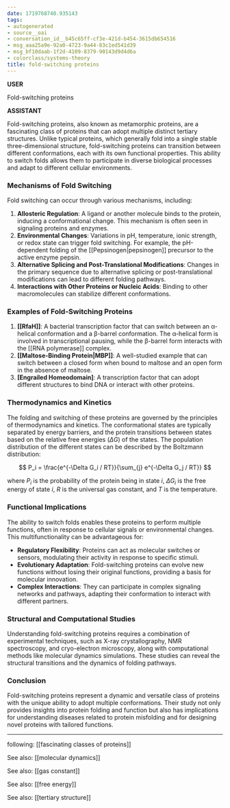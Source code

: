 ```yaml
---
date: 1719768740.935143
tags:
- autogenerated
- source__oai
- conversation_id__b45c65ff-cf3e-421d-b454-3615db654516
- msg_aaa25a9e-92a0-4723-9a44-83c1ed541d39
- msg_bf10daab-1f2d-4109-8379-90143d9d4d6a
- colorclass/systems-theory
title: fold-switching proteins
---
```


**USER**

Fold-switching proteins


**ASSISTANT**

Fold-switching proteins, also known as metamorphic proteins, are a fascinating class of proteins that can adopt multiple distinct tertiary structures. Unlike typical proteins, which generally fold into a single stable three-dimensional structure, fold-switching proteins can transition between different conformations, each with its own functional properties. This ability to switch folds allows them to participate in diverse biological processes and adapt to different cellular environments.

### Mechanisms of Fold Switching

Fold switching can occur through various mechanisms, including:

1. **Allosteric Regulation**: A ligand or another molecule binds to the protein, inducing a conformational change. This mechanism is often seen in signaling proteins and enzymes.
2. **Environmental Changes**: Variations in pH, temperature, ionic strength, or redox state can trigger fold switching. For example, the pH-dependent folding of the [[Pepsinogen|pepsinogen]] precursor to the active enzyme pepsin.
3. **Alternative Splicing and Post-Translational Modifications**: Changes in the primary sequence due to alternative splicing or post-translational modifications can lead to different folding pathways.
4. **Interactions with Other Proteins or Nucleic Acids**: Binding to other macromolecules can stabilize different conformations.

### Examples of Fold-Switching Proteins

1. **[[RfaH]]**: A bacterial transcription factor that can switch between an α-helical conformation and a β-barrel conformation. The α-helical form is involved in transcriptional pausing, while the β-barrel form interacts with the [[RNA polymerase]] complex.
2. **[[Maltose-Binding Protein|MBP]]**: A well-studied example that can switch between a closed form when bound to maltose and an open form in the absence of maltose.
3. **[Engrailed Homeodomain]**: A transcription factor that can adopt different structures to bind DNA or interact with other proteins.

### Thermodynamics and Kinetics

The folding and switching of these proteins are governed by the principles of thermodynamics and kinetics. The conformational states are typically separated by energy barriers, and the protein transitions between states based on the relative free energies ($\Delta G$) of the states. The population distribution of the different states can be described by the Boltzmann distribution:

$$
P_i = \frac{e^{-\Delta G_i / RT}}{\sum_{j} e^{-\Delta G_j / RT}}
$$

where $P_i$ is the probability of the protein being in state $i$, $\Delta G_i$ is the free energy of state $i$, $R$ is the universal gas constant, and $T$ is the temperature.

### Functional Implications

The ability to switch folds enables these proteins to perform multiple functions, often in response to cellular signals or environmental changes. This multifunctionality can be advantageous for:

- **Regulatory Flexibility**: Proteins can act as molecular switches or sensors, modulating their activity in response to specific stimuli.
- **Evolutionary Adaptation**: Fold-switching proteins can evolve new functions without losing their original functions, providing a basis for molecular innovation.
- **Complex Interactions**: They can participate in complex signaling networks and pathways, adapting their conformation to interact with different partners.

### Structural and Computational Studies

Understanding fold-switching proteins requires a combination of experimental techniques, such as X-ray crystallography, NMR spectroscopy, and cryo-electron microscopy, along with computational methods like molecular dynamics simulations. These studies can reveal the structural transitions and the dynamics of folding pathways.

### Conclusion

Fold-switching proteins represent a dynamic and versatile class of proteins with the unique ability to adopt multiple conformations. Their study not only provides insights into protein folding and function but also has implications for understanding diseases related to protein misfolding and for designing novel proteins with tailored functions.


---


following: [[fascinating classes of proteins]]

See also: [[molecular dynamics]]


See also: [[gas constant]]


See also: [[free energy]]


See also: [[tertiary structure]]